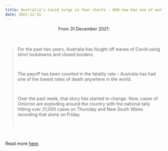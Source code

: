 ```yaml
---
title: Australia’s Covid surge in four charts - NSW now has one of world’s highest infection rates
date: 2021-12-31
---
```


<center>From 31 December 2021:</center><br><br>

<blockquote><p>For the past two years, Australia has fought off waves of Covid using strict lockdowns and closed borders.</p><br>

<p>The payoff has been counted in the fatality rate – Australia has had one of the lowest rates of death anywhere in the world.</p><br>

<p>Over the past week, that story has started to change. Now, cases of Omicron are exploding around the country with the national tally hitting over 21,000 cases on Thursday and New South Wales recording that alone on Friday.</p><br>

</blockquote><br>

<p>Read more <a href="https://www.theguardian.com/australia-news/datablog/2021/dec/31/australias-covid-surge-in-four-charts-nsw-now-has-one-of-worlds-highest-infection-rates">here</a>.</p>